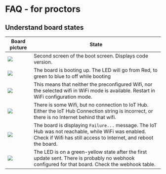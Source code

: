 # FAQ - for proctors

## Understand board states

| Board picture | State         |
|---------------|---------------|
| ![](./img/boot-codeversion.jpg) | Second screen of the boot screen. Displays code version. |
| ![](./img/iothub-.jpg) | The board is booting up. The LED will go from Red, to green to blue to off while booting |
| ![](./img/no-wifi.jpg) | This means that neither the preconfigured Wifi, nor the selected wifi in WiFi mode is available. Restart in WiFi configuration mode. |
| ![](./img/wifi-noiothub.jpg) | There is some Wifi, but no connection to IoT Hub. Either the IoT Hub Connection string is incorrect, or there is no Internet behind that wifi. |
| ![](./img/iothub-failure.jpg) | The board is displaying `Failure...` message. The IoT Hub was not reachable, while WiFi was enabled. Check if Wifi has still access to Internet, and reboot the board. |
| ![](./img/dispatcher-nowebhook.jpg) | The LED is on a green-yellow state after the first update sent. There is probably no webhook configured for that board. Check the webhook table. |
